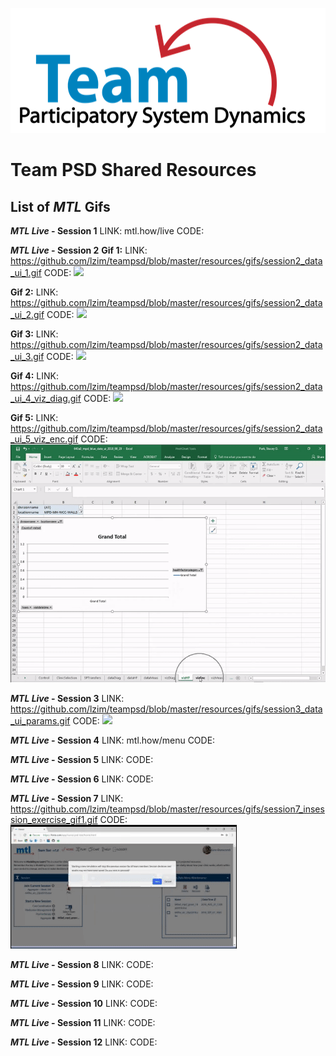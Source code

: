<img src = "https://github.com/lzim/teampsd/blob/teampsd_style/teampsd_logo/team_psd_logo_sm.png"
     height = "200" width = "600">  

# Team PSD Shared Resources

## List of *MTL* Gifs

***MTL Live* - Session 1**
LINK: mtl.how/live
CODE:

***MTL Live* - Session 2**
**Gif 1:** 
LINK: https://github.com/lzim/teampsd/blob/master/resources/gifs/session2_data_ui_1.gif
CODE: ![](https://github.com/lzim/teampsd/blob/master/resources/gifs/session2_data_ui_1.gif)  

**Gif 2:** 
LINK: https://github.com/lzim/teampsd/blob/master/resources/gifs/session2_data_ui_2.gif
CODE: ![](https://github.com/lzim/teampsd/blob/master/resources/gifs/session2_data_ui_2.gif)

**Gif 3:** 
LINK: https://github.com/lzim/teampsd/blob/master/resources/gifs/session2_data_ui_3.gif
CODE: ![](https://github.com/lzim/teampsd/blob/master/resources/gifs/session2_data_ui_3.gif)

**Gif 4:** 
LINK: https://github.com/lzim/teampsd/blob/master/resources/gifs/session2_data_ui_4_viz_diag.gif
CODE: ![](https://github.com/lzim/teampsd/blob/master/resources/gifs/session2_data_ui_4_viz_diag.gif)

**Gif 5:** 
LINK: https://github.com/lzim/teampsd/blob/master/resources/gifs/session2_data_ui_5_viz_enc.gif
CODE: ![](https://github.com/lzim/teampsd/blob/master/resources/gifs/session2_data_ui_5_viz_enc.gif)

***MTL Live* - Session 3**
LINK: https://github.com/lzim/teampsd/blob/master/resources/gifs/session3_data_ui_params.gif
CODE: ![](https://github.com/lzim/teampsd/blob/master/resources/gifs/session3_data_ui_params.gif)

***MTL Live* - Session 4**
LINK: mtl.how/menu
CODE:

***MTL Live* - Session 5**
LINK:
CODE:

***MTL Live* - Session 6**
LINK:
CODE:

***MTL Live* - Session 7**
LINK: https://github.com/lzim/teampsd/blob/master/resources/gifs/session7_insession_exercise_gif1.gif
CODE: ![](https://github.com/lzim/teampsd/blob/master/resources/gifs/session7_insession_exercise_gif1.gif)

***MTL Live* - Session 8**
LINK:
CODE:

***MTL Live* - Session 9**
LINK:
CODE:

***MTL Live* - Session 10**
LINK:
CODE:

***MTL Live* - Session 11**
LINK:
CODE:

***MTL Live* - Session 12**
LINK:
CODE:
